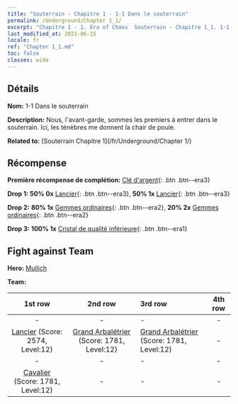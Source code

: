 ```yaml
---
title: "Souterrain - Chapitre 1 - 1-1 Dans le souterrain"
permalink: /Underground/Chapter 1_1/
excerpt: "Chapitre 1 - 1. Era of Chaos  Souterrain - Chapitre 1_1. 1-1 Dans le souterrain"
last_modified_at: 2021-06-15
locale: fr
ref: "Chapter 1_1.md"
toc: false
classes: wide
---
```


## Détails

 **Nom:** 1-1 Dans le souterrain

 **Description:** Nous, l'avant-garde, sommes les premiers à entrer dans le souterrain. Ici, les ténèbres me donnent la chair de poule.

 **Related to:** [Souterrain Chapitre 1](/fr/Underground/Chapter 1/)

## Récompense

 **Première récompense de complétion:** [Clé d'argent](/ItemsFR/con_693/){: .btn .btn--era3}

 **Drop 1:** **50% 0x** [Lancier](/ItemsFR/unt_190/){: .btn .btn--era3}, **50% 1x** [Lancier](/ItemsFR/unt_190/){: .btn .btn--era3}

 **Drop 2:** **80% 1x** [Gemmes ordinaires](/ItemsFR/mat_10/){: .btn .btn--era2}, **20% 2x** [Gemmes ordinaires](/ItemsFR/mat_10/){: .btn .btn--era2}

 **Drop 3:** **100% 1x** [Cristal de qualité inférieure](/ItemsFR/mat_5/){: .btn .btn--era1}


## Fight against Team
 **Hero:** [Mullich](/fr/heroes/Mullich/)

 **Team:**


  | 1st row | 2nd row | 3rd row | 4th row |
  |:----:|:----:|:----|:----:|
  | - | - | - | - |
  | [Lancier](/fr/units/Pikeman/) (Score: 2574, Level:12)  | [Grand Arbalétrier](/fr/units/Marksman/) (Score: 1781, Level:12)  | [Grand Arbalétrier](/fr/units/Marksman/) (Score: 1781, Level:12)  | - |
  | - | - | - | - |
  | [Cavalier](/fr/units/Cavalier/) (Score: 1781, Level:12)  | - | - | - |


